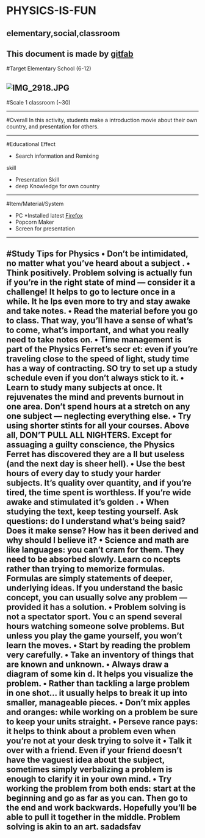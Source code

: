 # PHYSICS-IS-FUN
## elementary,social,classroom
This document is made by [gitfab](http://gitfab.org)
---
#Target
Elementary School (6-12)


![IMG_2918.JPG](http://www.pennsbury.k12.pa.us/pennsbury/Staff%20Pages/Pennsbury%20High%20West/Shimp,%20G./_images/Physics_Blackboard.gif)
---
#Scale
1 classroom (~30)

---
#Overall
In this activity, students make a introduction movie about their own country, and presentation for others.


---
#Educational Effect
* Search information and Remixing

skill

* Presentation Skill
* deep Knowledge for own country

---
#Item/Material/System
* PC *Installed latest [Firefox](http://www.mozilla.org/en-US/firefox/)
* Popcorn Maker
* Screen for presentation
---
#Study Tips for Physics 
• Don’t be intimidated, no matter what you’ve heard about a subject . 
• Think positively. Problem solving is actually fun if you’re in the right state of mind — consider it a challenge! It helps to go to lecture once in a while. It he lps even more to try and stay awake and take notes. 
• Read the material before you go to class. That way, you’ll have a sense of what’s to come, what’s important, and what you really need to take notes on. 
• Time management is part of the Physics Ferret’s secr et: even if you’re traveling close to the speed of light, study time has a way of contracting. SO try to set up a study schedule even if you don’t always stick to it. 
• Learn to study many subjects at once. It rejuvenates the mind and prevents burnout in one area. Don’t spend hours at a stretch on any one subject — neglecting everything else. 
• Try using shorter stints for all your courses.  Above all, DON’T PULL ALL  NIGHTERS. Except for assuaging a guilty conscience, the Physics Ferret has discovered they are a ll but useless (and the next day is sheer hell).
 • Use the best hours of every day to study your harder subjects. It’s quality over quantity, and if you’re tired, the time spent is worthless. If you’re wide awake and stimulated it’s golden . 
• When studying the text, keep testing yourself. Ask questions: do I understand what’s being said? Does it make sense? How has it been derived and why should I believe it? 
• Science and math are like languages: you can’t cram for them. They need to be absorbed slowly. Learn co ncepts rather than trying to memorize formulas. Formulas are simply statements of deeper, underlying ideas. If you understand the basic concept, you can usually solve any problem — provided it has a solution. 
• Problem solving is not a spectator sport. You c an spend several hours watching someone solve problems. But unless you play the game yourself, you won’t learn the moves.
 • Start by reading the problem very carefully.
 • Take an inventory of things that are known and unknown. 
• Always draw a diagram of some kin d. It helps you visualize the problem. 
• Rather than tackling a large problem in one shot... it usually helps to break it up into smaller, manageable pieces. 
• Don’t mix apples and oranges: while working on a problem be sure to keep your units straight.
 • Perseve rance pays: it helps to think about a problem even when you’re not at your desk trying to solve it
• Talk it over with a friend. Even if your friend doesn’t have the vaguest idea about the subject, sometimes simply verbalizing a problem is enough to clarify it in your own mind. 
• Try working the problem from both ends: start at the beginning and go as far as you can. Then go to the end and work backwards. Hopefully you’ll be able to pull it together in the middle. Problem solving is akin to an art.
sadadsfav
---
